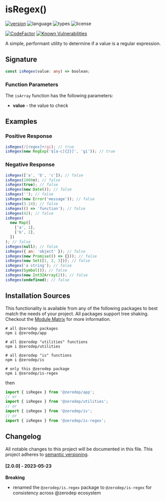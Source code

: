 # isRegex()

[![version](https://img.shields.io/npm/v/@zerodep/is-regex?style=flat-square&color=blue)](https://www.npmjs.com/package/@zerodep/is-regex)
![language](https://img.shields.io/badge/typescript-100%25-blue?style=flat-square)
![types](https://img.shields.io/badge/types-included-blue?style=flat-square)
![license](https://img.shields.io/github/license/cdepage/zerodep?color=blue&style=flat-square)

[![CodeFactor](https://www.codefactor.io/repository/github/cdepage/zerodep/badge)](https://www.codefactor.io/repository/github/cdepage/zerodep)
[![Known Vulnerabilities](https://snyk.io/test/github/cdepage/zerodep/badge.svg)](https://snyk.io/test/github/cdepage/zerodep)

A simple, performant utility to determine if a value is a regular expression.

## Signature

```typescript
const isRegex(value: any) => boolean;
```

### Function Parameters

The `isArray` function has the following parameters:

- **value** - the value to check

## Examples

### Positive Response

```javascript
isRegex(/[regex]+/gi); // true
isRegex(new RegExp('$[a-c]{2}]', 'gi')); // true
```

### Negative Response

```javascript
isRegex(['a', 'b', 'c']); // false
isRegex(1000n); // false
isRegex(true); // false
isRegex(new Date()); // false
isRegex(''); // false
isRegex(new Error('message')); // false
isRegex(3.14); // false
isRegex(() => 'function'); // false
isRegex(42); // false
isRegex(
  new Map([
    ['a', 1],
    ['b', 2],
  ])
); // false
isRegex(null); // false
isRegex({ an: 'object' }); // false
isRegex(new Promise(() => {})); // false
isRegex(new Set([1, 2, 3])); // false
isRegex('a string'); // false
isRegex(Symbol()); // false
isRegex(new Int32Array(2)); // false
isRegex(undefined); // false
```

## Installation Sources

This functionality is available from any of the following packages to best match the needs of your project. All packages support tree shaking. Checkout the [Module Matrix](/) for more information.

```shell
# all @zerodep packages
npm i @zerodep/app

# all @zerodep "utilities" functions
npm i @zerodep/utilities

# all @zerodep "is" functions
npm i @zerodep/is

# only this @zerodep package
npm i @zerodep/is-regex
```

then

```javascript
import { isRegex } from '@zerodep/app';
// or
import { isRegex } from '@zerodep/utilities';
// or
import { isRegex } from '@zerodep/is';
// or
import { isRegex } from '@zerodep/is-regex';
```

## Changelog

All notable changes to this project will be documented in this file. This project adheres to [semantic versioning](https://semver.org/spec/v2.0.0.html).

#### [2.0.0] - 2023-05-23

**Breaking**

- renamed the `@zerodep/is.regex` package to `@zerodep/is-regex` for consistency across @zerodep ecosystem
